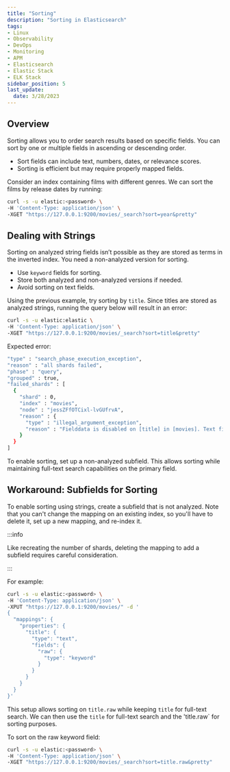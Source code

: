```yaml
---
title: "Sorting"
description: "Sorting in Elasticsearch"
tags: 
- Linux
- Observability
- DevOps
- Monitoring 
- APM
- Elasticsearch
- Elastic Stack
- ELK Stack
sidebar_position: 5
last_update:
  date: 3/28/2023
---
```


## Overview

Sorting allows you to order search results based on specific fields. You can sort by one or multiple fields in ascending or descending order.  

- Sort fields can include text, numbers, dates, or relevance scores.  
- Sorting is efficient but may require properly mapped fields.  

Consider an index containing films with different genres. We can sort the films by release dates by running:

```bash
curl -s -u elastic:<password> \
-H 'Content-Type: application/json' \
-XGET "https://127.0.0.1:9200/movies/_search?sort=year&pretty"
```

## Dealing with Strings  

Sorting on analyzed string fields isn’t possible as they are stored as terms in the inverted index. You need a non-analyzed version for sorting.  

- Use `keyword` fields for sorting.  
- Store both analyzed and non-analyzed versions if needed.  
- Avoid sorting on text fields.

Using the previous example, try sorting by `title`. Since titles are stored as analyzed strings, running the query below will result in an error:

```bash
curl -s -u elastic:elastic \
-H 'Content-Type: application/json' \
-XGET "https://127.0.0.1:9200/movies/_search?sort=title&pretty"
```

Expected error:

```bash
"type" : "search_phase_execution_exception",
"reason" : "all shards failed",
"phase" : "query",
"grouped" : true,
"failed_shards" : [
  {
    "shard" : 0,
    "index" : "movies",
    "node" : "jessZFfOTCixl-lvGUfrvA",
    "reason" : {
      "type" : "illegal_argument_exception",
      "reason" : "Fielddata is disabled on [title] in [movies]. Text fields are not optimised for operations that require per-document field data like aggregations and sorting, so these operations are disabled by default. Please use a keyword field instead. Alternatively, set fielddata=true on [title] in order to load field data by uninverting the inverted index. Note that this can use significant memory."
    }
  }
]

```

To enable sorting, set up a non-analyzed subfield. This allows sorting while maintaining full-text search capabilities on the primary field.

## Workaround: Subfields for Sorting  

To enable sorting using strings, create a subfield that is not analyzed. Note that you can't change the mapping on an existing index, so you'll have to delete it, set up a new mapping, and re-index it.

:::info 

Like recreating the number of shards, deleting the mapping to add a subfield requires careful consideration.

:::


For example:  

```bash
curl -s -u elastic:<password> \
-H 'Content-Type: application/json' \
-XPUT "https://127.0.0.1:9200/movies/" -d '
{
  "mappings": {
    "properties": {
      "title": {
        "type": "text",
        "fields": {
          "raw": {
            "type": "keyword"
          }
        }
      }
    }
  }
}'
```  

This setup allows sorting on `title.raw` while keeping `title` for full-text search. We can then use the `title` for full-text search and the 'title.raw` for sorting purposes. 

To sort on the raw keyword field:

```bash
curl -s -u elastic:<password> \
-H 'Content-Type: application/json' \
-XGET "https://127.0.0.1:9200/movies/_search?sort=title.raw&pretty"
```

 